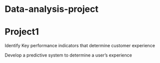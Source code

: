# Data-analysis-project

# Project1

 Identify Key performance indicators that determine customer experience
 
 Develop a predictive system to determine a user’s experience
